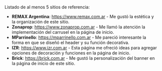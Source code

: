 Listado de al menos 5 sitios de referencia:

- **REMAX Argentina**: https://www.remax.com.ar - Me gustó la estética y la organización de este sitio.
- **Zonaprop**: https://www.zonaprop.com.ar - Me llamó la atención la implementación del carrusel en la página de inicio.
- **MParrinello**: https://mparrinello.com.ar - Me pareció interesante la forma en que se diseñó el header y su función decorativa.
- **IZR**: https://www.izr.com.ar - Esta página me ofreció ideas para agregar opciones de decoración y funciones en la página de inicio.
- **Brick**: https://brick.com.ar - Me gustó la personalización del banner en la página de inicio de este sitio.